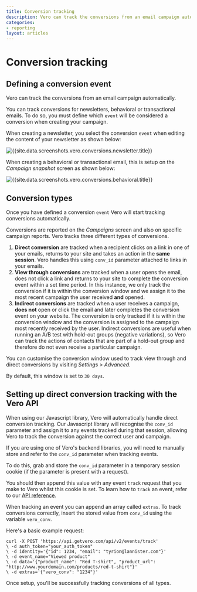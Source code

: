 ```yaml
---
title: Conversion tracking
description: Vero can track the conversions from an email campaign automatically. You can track conversions for newsletters, behavioral or transactional emails. To do so, you must define which event will be considered a conversion when creating your campaign.
categories:
- reporting
layout: articles
---
```


# Conversion tracking

## Defining a conversion event

Vero can track the conversions from an email campaign automatically.

You can track conversions for newsletters, behavioral or transactional emails. To do so, you must define which `event` will be considered a conversion when creating your campaign.

When creating a newsletter, you select the conversion `event` when editing the content of your newsletter as shown below:

![{{site.data.screenshots.vero.conversions.newsletter.title}}]({{site.data.screenshots.vero.conversions.newsletter.image}})

When creating a behavioral or transactional email, this is setup on the *Campaign snapshot* screen as shown below:

![{{site.data.screenshots.vero.conversions.behavioral.title}}]({{site.data.screenshots.vero.conversions.behavioral.image}})


## Conversion types

Once you have defined a conversion `event` Vero will start tracking conversions automatically.

Conversions are reported on the *Campaigns* screen and also on specific campaign reports. Vero tracks three different types of conversions.

1. **Direct conversion** are tracked when a recipient clicks on a link in one of your emails, returns to your site and takes an action in the **same session**. Vero handles this using `conv_id` parameter attached to links in your emails.
2. **View through conversions** are tracked when a user opens the email, does not click a link and returns to your site to complete the conversion event within a set time period. In this instance, we only track the conversion if it is within the conversion window and we assign it to the most recent campaign the user received **and** opened.
3. **Indirect conversions** are tracked when a user receives a campaign, **does not** open or click the email and later completes the conversion event on your website. The conversion is only tracked if it is within the conversion window and the conversion is assigned to the campaign most recently received by the user. Indirect conversions are useful when running an A/B test with hold-out groups (negative variations), so Vero can track the actions of contacts that are part of a hold-out group and therefore do not even receive a particular campaign.

You can customise the conversion window used to track view through and direct conversions by visiting *Settings > Advanced*.

By default, this window is set to `30 days`.

## Setting up direct conversion tracking with the Vero API

When using our Javascript library, Vero will automatically handle direct conversion tracking. Our Javascript library will recognise the `conv_id` parameter and assign it to any events tracked during that session, allowing Vero to track the conversion against the correct user and campaign.

If you are using one of Vero's backend libraries, you will need to manually store and refer to the `conv_id` parameter when tracking events.

To do this, grab and store the `conv_id` parameter in a temporary session cookie (if the parameter is present with a request).

You should then append this value with any event `track` request that you make to Vero whilst this cookie is set. To learn how to `track` an event, refer to our [API reference]({{site.data.links.vero_api}}).

When tracking an event you can append an array called `extras`. To track conversions correctly, insert the stored value from `conv_id` using the variable `vero_conv`.

Here's a basic example request:

    curl -X POST 'https://api.getvero.com/api/v2/events/track'
    \ -d auth_token="your_auth_token"
    \ -d identity='{"id": 1234, "email": "tyrion@lannister.com"}'
    \ -d event_name="Viewed product"
    \ -d data='{"product_name": "Red T-shirt", "product_url": "http://www.yourdomain.com/products/red-t-shirt"}'
    \ -d extras='{"vero_conv": "1234"}'

Once setup, you'll be successfully tracking conversions of all types.
